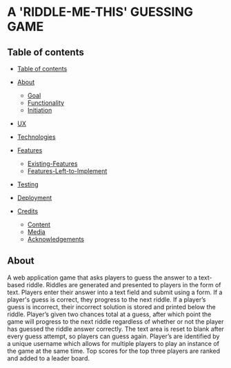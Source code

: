 # A 'RIDDLE-ME-THIS' GUESSING GAME

## Table of contents

<!--ts-->

- [Table of contents](#table-of-contents)
- [About](#About)

  - [Goal](#Goal)
  - [Functionality](#Functionality)
  - [Initiation](#Initiation)

- [UX](#UX)

- [Technologies](#Technologies)

- [Features](#Features)
  - [Existing-Features](#Existing-Features)
  - [Features-Left-to-Implement](#Features-Left-to-Implement)
- [Testing](#Testing)

- [Deployment](#Deployment)

- [Credits](#Credits)
  - [Content](#Content)
  - [Media](#Media)
  - [Acknowledgements](#Acknowledgements)
    <!--te-->

## About

A web application game that asks players to guess the answer to a text-based riddle.
Riddles are generated and presented to players in the form of text.
Players enter their answer into a text field and submit using a form.
If a player's guess is correct, they progress to the next riddle.
If a player’s guess is incorrect, their incorrect solution is stored and printed below the riddle.
Player’s given two chances total at a guess, after which point the game will progress to the next riddle regardless of whether or not the player has guessed the riddle answer correctly.
The text area is reset to blank after every guess attempt, so players can guess again.
Player’s are identified by a unique username which allows for multiple players to play an instance of the game at the same time.
Top scores for the top three players are ranked and added to a leader board.
